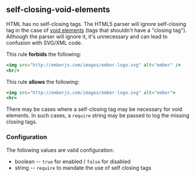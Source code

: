 ## self-closing-void-elements

HTML has no self-closing tags. The HTML5 parser will ignore self-closing tag in the case of [void elements](https://www.w3.org/TR/html-markup/syntax.html#void-element) (tags that shouldn't have a "closing tag"). Although the parser will ignore it, it's
unnecessary and can lead to confusion with SVG/XML code.

This rule **forbids** the following:

```hbs
<img src="http://emberjs.com/images/ember-logo.svg" alt="ember" />
<hr/>
```

This rule **allows** the following:

```hbs
<img src="http://emberjs.com/images/ember-logo.svg" alt="ember">
<hr>
```

There may be cases where a self-closing tag may be necessary for void elements. In such cases, a `require` string may be passed to log the missing closing tags.

### Configuration

The following values are valid configuration:

  * boolean -- `true` for enabled / `false` for disabled
  * string -- `require` to mandate the use of self closing tags
